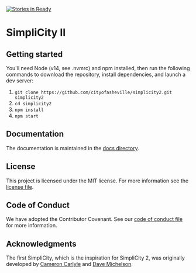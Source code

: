 [![Stories in Ready](https://badge.waffle.io/cityofasheville/simplicity2.png?label=ready&title=Ready)](https://waffle.io/cityofasheville/simplicity2)
# SimpliCity II

## Getting started

You'll need Node (v14, see .nvmrc) and npm installed, then run the following commands to download the repository, install dependencies, and launch a dev server:

1.  `git clone https://github.com/cityofasheville/simplicity2.git simplicity2`
2.  `cd simplicity2`
3.  `npm install`
4.  `npm start`

## Documentation

The documentation is maintained in the [docs directory](./docs).

## License

This project is licensed under the MIT license. For more information see the [license file](./LICENSE.md).

## Code of Conduct

We have adopted the Contributor Covenant.  See our [code of conduct file](./CODE_OF_CONDUCT.md) for more information.

## Acknowledgments

The first SimpliCity, which is the inspiration for SimpliCity 2, was originally developed by [Cameron Carlyle](https://github.com/carlyleec) and [Dave Michelson](https://github.com/daveism).

